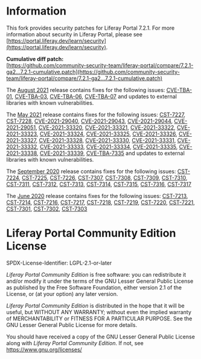 # Information

This fork provides security patches for Liferay Portal 7.2.1. For more 
information about security in Liferay Portal, please see 
[https://portal.liferay.dev/learn/security](https://portal.liferay.dev/learn/security).

**Cumulative diff patch:**  
[https://github.com/community-security-team/liferay-portal/compare/7.2.1-ga2...7.2.1-cumulative.patch](https://github.com/community-security-team/liferay-portal/compare/7.2.1-ga2...7.2.1-cumulative.patch)

The [August 2021](https://github.com/community-security-team/liferay-portal/commit/1bfe0fddb35dda44f9a0319d3c6377b439971ca7) release contains fixes for the following issues:
[CVE-TBA-01](https://portal.liferay.dev/learn/security/known-vulnerabilities/-/asset_publisher/HbL5mxmVrnXW/content/id/120882392),
[CVE-TBA-03](https://portal.liferay.dev/learn/security/known-vulnerabilities/-/asset_publisher/HbL5mxmVrnXW/content/id/120882437),
[CVE-TBA-06](https://portal.liferay.dev/learn/security/known-vulnerabilities/-/asset_publisher/HbL5mxmVrnXW/content/id/120882524),
[CVE-TBA-07](https://portal.liferay.dev/learn/security/known-vulnerabilities/-/asset_publisher/HbL5mxmVrnXW/content/id/120882562) and updates to external libraries with known vulnerabilities.

The [May 2021](https://github.com/community-security-team/liferay-portal/commit/ce56c3137a8a97ffdad8a3e95ede563dd97c946f) release contains fixes for the following issues:
[CST-7227](https://portal.liferay.dev/learn/security/known-vulnerabilities/-/asset_publisher/HbL5mxmVrnXW/content/id/120741510),
[CST-7228](https://portal.liferay.dev/learn/security/known-vulnerabilities/-/asset_publisher/HbL5mxmVrnXW/content/id/120748003),
[CVE-2021-29040](https://portal.liferay.dev/learn/security/known-vulnerabilities/-/asset_publisher/HbL5mxmVrnXW/content/id/120743429),
[CVE-2021-29043](https://portal.liferay.dev/learn/security/known-vulnerabilities/-/asset_publisher/HbL5mxmVrnXW/content/id/120743515),
[CVE-2021-29044](https://portal.liferay.dev/learn/security/known-vulnerabilities/-/asset_publisher/HbL5mxmVrnXW/content/id/120743548),
[CVE-2021-29051](https://portal.liferay.dev/learn/security/known-vulnerabilities/-/asset_publisher/HbL5mxmVrnXW/content/id/120743580),
[CVE-2021-33320](https://portal.liferay.dev/learn/security/known-vulnerabilities/-/asset_publisher/HbL5mxmVrnXW/content/id/120747590),
[CVE-2021-33321](https://portal.liferay.dev/learn/security/known-vulnerabilities/-/asset_publisher/HbL5mxmVrnXW/content/id/120748055),
[CVE-2021-33322](https://portal.liferay.dev/learn/security/known-vulnerabilities/-/asset_publisher/HbL5mxmVrnXW/content/id/120748020),
[CVE-2021-33323](https://portal.liferay.dev/learn/security/known-vulnerabilities/-/asset_publisher/HbL5mxmVrnXW/content/id/120747107),
[CVE-2021-33324](https://portal.liferay.dev/learn/security/known-vulnerabilities/-/asset_publisher/HbL5mxmVrnXW/content/id/120747063),
[CVE-2021-33325](https://portal.liferay.dev/learn/security/known-vulnerabilities/-/asset_publisher/HbL5mxmVrnXW/content/id/120748389),
[CVE-2021-33326](https://portal.liferay.dev/learn/security/known-vulnerabilities/-/asset_publisher/HbL5mxmVrnXW/content/id/120747869),
[CVE-2021-33327](https://portal.liferay.dev/learn/security/known-vulnerabilities/-/asset_publisher/HbL5mxmVrnXW/content/id/120747840),
[CVE-2021-33328](https://portal.liferay.dev/learn/security/known-vulnerabilities/-/asset_publisher/HbL5mxmVrnXW/content/id/120747972),
[CVE-2021-33330](https://portal.liferay.dev/learn/security/known-vulnerabilities/-/asset_publisher/HbL5mxmVrnXW/content/id/120747720),
[CVE-2021-33331](https://portal.liferay.dev/learn/security/known-vulnerabilities/-/asset_publisher/HbL5mxmVrnXW/content/id/120747627),
[CVE-2021-33332](https://portal.liferay.dev/learn/security/known-vulnerabilities/-/asset_publisher/HbL5mxmVrnXW/content/id/120748366),
[CVE-2021-33333](https://portal.liferay.dev/learn/security/known-vulnerabilities/-/asset_publisher/HbL5mxmVrnXW/content/id/120747742),
[CVE-2021-33334](https://portal.liferay.dev/learn/security/known-vulnerabilities/-/asset_publisher/HbL5mxmVrnXW/content/id/120748332),
[CVE-2021-33335](https://portal.liferay.dev/learn/security/known-vulnerabilities/-/asset_publisher/HbL5mxmVrnXW/content/id/120747906),
[CVE-2021-33338](https://portal.liferay.dev/learn/security/known-vulnerabilities/-/asset_publisher/HbL5mxmVrnXW/content/id/120748276),
[CVE-2021-33339](https://portal.liferay.dev/learn/security/known-vulnerabilities/-/asset_publisher/HbL5mxmVrnXW/content/id/120747934),
[CVE-TBA-7335](https://portal.liferay.dev/learn/security/known-vulnerabilities/-/asset_publisher/HbL5mxmVrnXW/content/id/120747817) and updates to external libraries with known vulnerabilities.

The [September 2020](https://github.com/community-security-team/liferay-portal/commit/ed211f44d636d07647d7b8e2d1f0b0016866ab15) release contains fixes for the following issues:
[CST-7224](https://portal.liferay.dev/learn/security/known-vulnerabilities/-/asset_publisher/HbL5mxmVrnXW/content/id/119784785),
[CST-7225](https://portal.liferay.dev/learn/security/known-vulnerabilities/-/asset_publisher/HbL5mxmVrnXW/content/id/119784802),
[CST-7226](https://portal.liferay.dev/learn/security/known-vulnerabilities/-/asset_publisher/HbL5mxmVrnXW/content/id/119784815),
[CST-7307](https://portal.liferay.dev/learn/security/known-vulnerabilities/-/asset_publisher/HbL5mxmVrnXW/content/id/119761505),
[CST-7308](https://portal.liferay.dev/learn/security/known-vulnerabilities/-/asset_publisher/HbL5mxmVrnXW/content/id/119772204),
[CST-7309](https://portal.liferay.dev/learn/security/known-vulnerabilities/-/asset_publisher/HbL5mxmVrnXW/content/id/119772218),
[CST-7310](https://portal.liferay.dev/learn/security/known-vulnerabilities/-/asset_publisher/HbL5mxmVrnXW/content/id/119784734),
[CST-7311](https://portal.liferay.dev/learn/security/known-vulnerabilities/-/asset_publisher/HbL5mxmVrnXW/content/id/119784748),
[CST-7312](https://portal.liferay.dev/learn/security/known-vulnerabilities/-/asset_publisher/HbL5mxmVrnXW/content/id/119784846),
[CST-7313](https://portal.liferay.dev/learn/security/known-vulnerabilities/-/asset_publisher/HbL5mxmVrnXW/content/id/119784872),
[CST-7314](https://portal.liferay.dev/learn/security/known-vulnerabilities/-/asset_publisher/HbL5mxmVrnXW/content/id/119784884),
[CST-7315](https://portal.liferay.dev/learn/security/known-vulnerabilities/-/asset_publisher/HbL5mxmVrnXW/content/id/119784897),
[CST-7316](https://portal.liferay.dev/learn/security/known-vulnerabilities/-/asset_publisher/HbL5mxmVrnXW/content/id/119784916),
[CST-7317](https://portal.liferay.dev/learn/security/known-vulnerabilities/-/asset_publisher/HbL5mxmVrnXW/content/id/119784928)

The [June 2020](https://github.com/community-security-team/liferay-portal/commit/064e6b01afa1e087e4c6bbaf7f71c97ee33f3ee9) release contains fixes for the following issues:
[CST-7213](https://portal.liferay.dev/learn/security/known-vulnerabilities/-/asset_publisher/HbL5mxmVrnXW/content/id/119317427),
[CST-7214](https://portal.liferay.dev/learn/security/known-vulnerabilities/-/asset_publisher/HbL5mxmVrnXW/content/id/119317439),
[CST-7216](https://portal.liferay.dev/learn/security/known-vulnerabilities/-/asset_publisher/HbL5mxmVrnXW/content/id/119318646),
[CST-7217](https://portal.liferay.dev/learn/security/known-vulnerabilities/-/asset_publisher/HbL5mxmVrnXW/content/id/119319717),
[CST-7218](https://portal.liferay.dev/learn/security/known-vulnerabilities/-/asset_publisher/HbL5mxmVrnXW/content/id/119319747),
[CST-7219](https://portal.liferay.dev/learn/security/known-vulnerabilities/-/asset_publisher/HbL5mxmVrnXW/content/id/119320878),
[CST-7220](https://portal.liferay.dev/learn/security/known-vulnerabilities/-/asset_publisher/HbL5mxmVrnXW/content/id/119324436),
[CST-7221](https://portal.liferay.dev/learn/security/known-vulnerabilities/-/asset_publisher/HbL5mxmVrnXW/content/id/119326522),
[CST-7301](https://portal.liferay.dev/learn/security/known-vulnerabilities/-/asset_publisher/HbL5mxmVrnXW/content/id/119317396),
[CST-7302](https://portal.liferay.dev/learn/security/known-vulnerabilities/-/asset_publisher/HbL5mxmVrnXW/content/id/119317411),
[CST-7303](https://portal.liferay.dev/learn/security/known-vulnerabilities/-/asset_publisher/HbL5mxmVrnXW/content/id/119326567)

# Liferay Portal Community Edition License

SPDX-License-Identifier: LGPL-2.1-or-later

*Liferay Portal Community Edition* is free software: you can redistribute it 
and/or modify it under the terms of the GNU Lesser General Public License as 
published by the Free Software Foundation, either version 2.1 of the License, 
or (at your option) any later version.

*Liferay Portal Community Edition* is distributed in the hope that it will be 
useful, but WITHOUT ANY WARRANTY; without even the implied warranty of 
MERCHANTABILITY or FITNESS FOR A PARTICULAR PURPOSE.  See the GNU Lesser 
General Public License for more details.

You should have received a copy of the GNU Lesser General Public License along 
with *Liferay Portal Community Edition*.  If not, see 
[<https://www.gnu.org/licenses/>](https://www.gnu.org/licenses/)